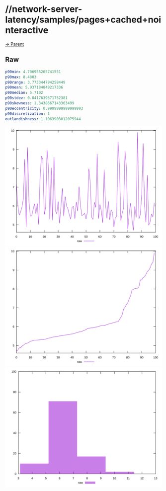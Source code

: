 
# //network-server-latency/samples/pages+cached+nointeractive

[→ Parent](../..)


## Raw


```yaml
p90min: 4.706955205741551
p90max: 8.4803
p90range: 3.773344794258449
p90mean: 5.937184849217336
p90median: 5.7102
p90stdev: 0.8417639571752381
p90skewness: 1.3438667143363499
p90eccentricity: 0.9999999999999993
p90discretization: 1
outlandishness: 1.1063903012075944

```

![PLOT: raw-values](./raw/values.svg)![PLOT: raw-sorted](./raw/sorted.svg)![PLOT: raw-histogram](./raw/histogram.svg)